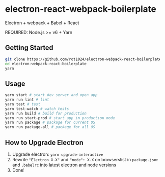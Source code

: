 # electron-react-webpack-boilerplate

Electron + webpack + Babel + React

REQUIRED: Node.js >= v6 + Yarn

## Getting Started

```sh
git clone https://github.com/rot1024/electron-webpack-react-boilerplate.git
cd electron-webpack-react-boilerplate
yarn
```

## Usage

```sh
yarn start # start dev server and open app
yarn run lint # lint
yarn test # test
yarn test-watch # watch tests
yarn run build # build for production
yarn run start-prod # start app in production mode
yarn run package # package for current OS
yarn run package-all # package for all OS
```

## How to Upgrade Electron

1. Upgrade electron: `yarn upgrade-interactive`
2. Rewrite `"Electron X.X"` and `"node": X.X` on browserslist in `package.json` and `.babelrc` into latest electron and node versions
3. Done!

